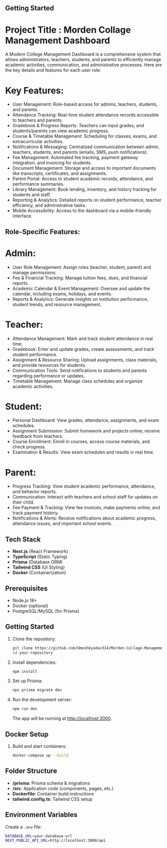 
## Getting Started

# Project Title : Morden Collage Management Dashboard
A Modern College Management Dashboard is a comprehensive system that allows administrators, teachers,
students, and parents to efficiently manage academic activities, communication,
and administrative processes. Here are the key details and features for each user role: 

# Key Features:
- User Management: Role-based access for admins, teachers, students, and parents.
- Attendance Tracking: Real-time student attendance records accessible to teachers and parents.
- Gradebook & Progress Reports: Teachers can input grades, and students/parents can view academic progress.
- Course & Timetable Management: Scheduling for classes, exams, and extracurricular activities.
- Notifications & Messaging: Centralized communication between admin, teachers, students, and parents (emails, SMS, push notifications).
- Fee Management: Automated fee tracking, payment gateway integration, and invoicing for students.
- Document Management: Storage and access to important documents like transcripts, certificates, and assignments.
- Parent Portal: Access to student academic records, attendance, and performance summaries.
- Library Management: Book lending, inventory, and history tracking for students and staff.
- Reporting & Analytics: Detailed reports on student performance, teacher efficiency, and administrative tasks.
- Mobile Accessibility: Access to the dashboard via a mobile-friendly interface.


## Role-Specific Features:

# Admin:
 - User Role Management: Assign roles (teacher, student, parent) and manage permissions.
 - Fee & Financial Tracking: Manage tuition fees, dues, and financial reports.
 - Academic Calendar & Event Management: Oversee and update the calendar, including exams, holidays, and events.
 - Reports & Analytics: Generate insights on institution performance, student trends, and resource management.
   
# Teacher:
- Attendance Management: Mark and track student attendance in real time.
- Gradebook: Enter and update grades, create assessments, and track student performance.
- Assignment & Resource Sharing: Upload assignments, class materials, and provide resources for students.
- Communication Tools: Send notifications to students and parents regarding performance or updates.
- Timetable Management: Manage class schedules and organize academic activities.
  
# Student:
 - Personal Dashboard: View grades, attendance, assignments, and exam schedules.
 - Assignment Submission: Submit homework and projects online, receive feedback from teachers.
 - Course Enrollment: Enroll in courses, access course materials, and check progress.
 - Examination & Results: View exam schedules and results in real time.
   
# Parent:
 - Progress Tracking: View student academic performance, attendance, and behavior reports.
 - Communication: Interact with teachers and school staff for updates on their child.
 - Fee Payment & Tracking: View fee invoices, make payments online, and track payment history.
 - Notifications & Alerts: Receive notifications about academic progress, attendance issues, and important school events.


## Tech Stack

- **Next.js** (React Framework)
- **TypeScript** (Static Typing)
- **Prisma** (Database ORM)
- **Tailwind CSS** (UI Styling)
- **Docker** (Containerization)

## Prerequisites

- Node.js 18+
- Docker (optional)
- PostgreSQL/MySQL (for Prisma)

## Getting Started

1. Clone the repository:

    ```bash
    git clone https://github.com/Umeshkyadav314/Morden-Collage-Management-Dashboard.git
    cd your-repository
    ```

2. Install dependencies:

    ```bash
    npm install
    ```

3. Set up Prisma:

    ```bash
    npx prisma migrate dev
    ```

4. Run the development server:

    ```bash
    npm run dev
    ```

    The app will be running at [http://localhost:3000](http://localhost:3000).

## Docker Setup

1. Build and start containers:

    ```bash
    docker-compose up --build
    ```

## Folder Structure

- **/prisma**: Prisma schema & migrations
- **/src**: Application code (components, pages, etc.)
- **Dockerfile**: Container build instructions
- **tailwind.config.ts**: Tailwind CSS setup

## Environment Variables

Create a `.env` file:

```bash
DATABASE_URL=your-database-url
NEXT_PUBLIC_API_URL=http://localhost:3000/api

